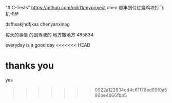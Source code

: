 "# C-Tests" 
https://github.com/mili11/myproject
chen
顺丰到付红烧鸡块打飞机卡萨


dsfhsakjhdfjkas 
chenyanxinag

每天的事情
的副驾驶的
地方撒地方
485834

everyday is a good day
<<<<<<< HEAD

thanks you
=======
yes 
>>>>>>> 0922a122634cd4c61176ad09f9a586be4b66fbb5
